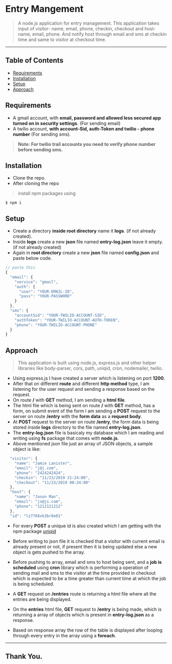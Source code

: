 # Entry Mangement

> A node.js application for entry management. This application takes input of visitor- name, email, phone, checkin, checkout and host- name, email, phone. And notify host through email and sms at checkin time and same to visitor at checkout time.

---

## Table of Contents

- [Requirements](#requirements)
- [Installation](#installation)
- [Setup](#setup)
- [Approach](#approach)

## Requirements

- A gmail account, with **email, password and allowed less secured app turned on in security settings**. (For sending email)
- A twilio account, **with account-Sid, auth-Token and twilio - phone number** (For sending sms).

> **Note: For twilio trail accounts you need to verify phone number before sending sms.**

## Installation

- Clone the repo.
- After cloning the repo

> install npm packages using

```shell
$ npm i
```

## Setup

- Create a directory **inside root directory** name it **logs**. (if not already created).
- Inside **logs** create a new **json** file named **entry-log.json** leave it empty. (if not already created)
- Again in **root directory** create a new **json** file named **config.json** and paste below code.

```javascript
// paste this
{
  "email": {
    "service": "gmail",
    "auth": {
      "user": "YOUR-EMAIL-ID",
      "pass": "YOUR-PASSWORD"
    }
  },
  "sms": {
    "accountSid": "YOUR-TWILIO-ACCOUNT-SID",
    "authToken": "YOUR-TWILIO-ACCOUNT-AUTH-TOKEN",
    "phone": "YOUR-TWILIO-ACCOUNT-PHONE"
  }
}

```

## Approach

> This application is built using node.js, express.js and other helper libraries like body-parser, cors, path, uniqid, cron, nodemailer, twilio.

- Using express.js I have created a server which is listening on port **1200**.
- After that on different **route** and different **http method** type, I am listening for the user request and sending a response based on the request.
- On route **/** with **GET** method, I am sending a **html file**.
- The html file which is being sent on route **/** with **GET** method, has a form, on submit event of the form I am sending a **POST** request to the server on route **/entry** with the **form data** as a **request body**.
- At **POST** request to the server on route **/entry**, the form data is being stored inside **logs** directory to the file named **entry-log.json**.
- The **entry-log.json** file is basicaly my database which I am reading and writing using **fs** package that comes with **node.js**.
- Above mentioned json file just an array of JSON objects, a sample object is like:

```javascript {
  "visitor": {
    "name": "Jamie Lanister",
    "email": "j@j.com",
    "phone": "2424242424",
    "checkin": "11/23/2019 21:24:00",
    "checkout": "11/23/2019 00:24:00"
  },
  "host": {
    "name": "Jason Man",
    "email": "js@js.com",
    "phone": "1212121212"
  },
  "id": "lz7768xk3br8e01"
```

- For every **POST** a unique id is also created which I am getting with the npm package [uniqid](https://www.npmjs.com/package/uniqid)

- Before writing to json file it is checked that a visitor with current email is already present or not, if present then it is being updated else a new object is gets pushed to the array.
- Before pushing to array, email and sms to host being sent, and a **job is scheduled** using **cron** library which is performing a operation of sending mail and sms to the visitor at the time provided in checkout which is expected to be a time greater than current time at which the job is being scheduled.
- A **GET** request on **/entries** route is returning a html file where all the entries are being displayed.
- On the **entries** html file, **GET** request to **/entry** is being made, which is returning a array of objects which is present in **entry-log.json** as a response.
- Based on response array the row of the table is displayed after looping through every entry in the array using a **foreach**.

---

## Thank You.
